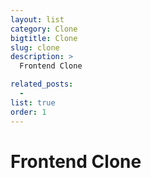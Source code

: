 ```yaml
---
layout: list
category: Clone
bigtitle: Clone
slug: clone
description: >
  Frontend Clone

related_posts:
  -
list: true
order: 1
---
```


# Frontend Clone